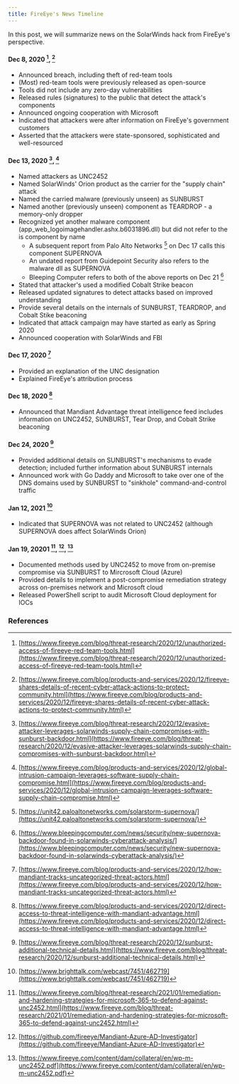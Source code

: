```yaml
---
title: FireEye's News Timeline
---
```


In this post, we will summarize news on the SolarWinds hack from FireEye's perspective.

#### Dec 8, 2020 [^feye20201208], [^feye20201208-2]
* Announced breach, including theft of red-team tools
* (Most) red-team tools were previously released as open-source
* Tools did not include any zero-day vulnerabilities
* Released rules (signatures) to the public that detect the attack's components
* Announced ongoing cooperation with Microsoft
* Indicated that attackers were after information on FireEye's government customers
* Asserted that the attackers were state-sponsored, sophisticated and well-resourced 

#### Dec 13, 2020 [^feye20201213], [^feye20201213-2]
* Named attackers as UNC2452
* Named SolarWinds' Orion product as the carrier for the "supply chain" attack
* Named the carried malware (previously unseen) as SUNBURST
* Named another (previously unseen) component as TEARDROP - a memory-only dropper
* Recognized yet another malware component (app_web_logoimagehandler.ashx.b6031896.dll) but did not refer to the is component by name 
  * A subsequent report from Palo Alto Networks [^panw20210117] on Dec 17 calls this component SUPERNOVA
  * An undated report from Guidepoint Security also refers to the malware dll as SUPERNOVA
  * Bleeping Computer refers to both of the above reports on Dec 21 [^bleeping20201221]
* Stated that attacker's used a modified Cobalt Strike beacon
* Released updated signatures to detect attacks based on improved understanding
* Provide several details on the internals of SUNBURST, TEARDROP, and Cobalt Stike beaconing
* Indicated that attack campaign may have started as early as Spring 2020
* Announced cooperation with SolarWinds and FBI

#### Dec 17, 2020 [^feye20201217]
* Provided an explanation of the UNC designation
* Explained FireEye's attribution process

#### Dec 18, 2020 [^feye20201218]
* Announced that Mandiant Advantage threat intelligence feed includes information on UNC2452, SUNBURST, Tear Drop, and Cobalt Strike beaconing

#### Dec 24, 2020 [^feye20201224]
* Provided additional details on SUNBURST's mechanisms to evade detection; included further information about SUNBURST internals
* Announced work with Go Daddy and Microsoft to take over one of the DNS domains used by SUNBURST to "sinkhole" command-and-control traffic

#### Jan 12, 2021 [^feye20210112]
* Indicated that SUPERNOVA was not related to UNC2452 (although SUPERNOVA does affect SolarWinds Orion)

#### Jan 19, 20201 [^feye20210119], [^feye20210119-2], [^feye20210119-3]
* Documented methods used by UNC2452 to move from on-premise compromise via SUNBURST to Mircrosoft Cloud (Azure)
* Provided details to implement a post-compromise remediation strategy across on-premises network and Microsoft cloud
* Released PowerShell script to audit Microsoft Cloud deployment for IOCs

### References
[^feye20201208]: [https://www.fireeye.com/blog/threat-research/2020/12/unauthorized-access-of-fireeye-red-team-tools.html](https://www.fireeye.com/blog/threat-research/2020/12/unauthorized-access-of-fireeye-red-team-tools.html)
[^feye20201208-2]: [https://www.fireeye.com/blog/products-and-services/2020/12/fireeye-shares-details-of-recent-cyber-attack-actions-to-protect-community.html](https://www.fireeye.com/blog/products-and-services/2020/12/fireeye-shares-details-of-recent-cyber-attack-actions-to-protect-community.html)
[^feye20201213]: [https://www.fireeye.com/blog/threat-research/2020/12/evasive-attacker-leverages-solarwinds-supply-chain-compromises-with-sunburst-backdoor.html](https://www.fireeye.com/blog/threat-research/2020/12/evasive-attacker-leverages-solarwinds-supply-chain-compromises-with-sunburst-backdoor.html)
[^feye20201213-2]: [https://www.fireeye.com/blog/products-and-services/2020/12/global-intrusion-campaign-leverages-software-supply-chain-compromise.html](https://www.fireeye.com/blog/products-and-services/2020/12/global-intrusion-campaign-leverages-software-supply-chain-compromise.html)
[^feye20201217]: [https://www.fireeye.com/blog/products-and-services/2020/12/how-mandiant-tracks-uncategorized-threat-actors.html](https://www.fireeye.com/blog/products-and-services/2020/12/how-mandiant-tracks-uncategorized-threat-actors.html)
[^feye20201218]: [https://www.fireeye.com/blog/products-and-services/2020/12/direct-access-to-threat-intelligence-with-mandiant-advantage.html](https://www.fireeye.com/blog/products-and-services/2020/12/direct-access-to-threat-intelligence-with-mandiant-advantage.html)
[^feye20201224]: [https://www.fireeye.com/blog/threat-research/2020/12/sunburst-additional-technical-details.html](https://www.fireeye.com/blog/threat-research/2020/12/sunburst-additional-technical-details.html)
[^feye20210112]: [https://www.brighttalk.com/webcast/7451/462719](https://www.brighttalk.com/webcast/7451/462719)
[^feye20210119]: [https://www.fireeye.com/blog/threat-research/2021/01/remediation-and-hardening-strategies-for-microsoft-365-to-defend-against-unc2452.html](https://www.fireeye.com/blog/threat-research/2021/01/remediation-and-hardening-strategies-for-microsoft-365-to-defend-against-unc2452.html)
[^feye20210119-2]: [https://github.com/fireeye/Mandiant-Azure-AD-Investigator](https://github.com/fireeye/Mandiant-Azure-AD-Investigator)
[^feye20210119-3]: [https://www.fireeye.com/content/dam/collateral/en/wp-m-unc2452.pdf](https://www.fireeye.com/content/dam/collateral/en/wp-m-unc2452.pdf)

[^panw20210117]: [https://unit42.paloaltonetworks.com/solarstorm-supernova/](https://unit42.paloaltonetworks.com/solarstorm-supernova/)
[^guidepoint1]: [https://www.guidepointsecurity.com/supernova-solarwinds-net-webshell-analysis/](https://www.guidepointsecurity.com/supernova-solarwinds-net-webshell-analysis/)
[^bleeping20201221]: [https://www.bleepingcomputer.com/news/security/new-supernova-backdoor-found-in-solarwinds-cyberattack-analysis/](https://www.bleepingcomputer.com/news/security/new-supernova-backdoor-found-in-solarwinds-cyberattack-analysis/)
